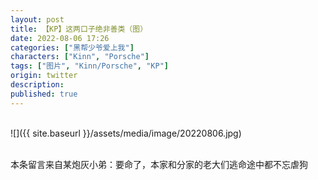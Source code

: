 ```yaml
---
layout: post
title: 【KP】这两口子绝非善类（图）
date: 2022-08-06 17:26
categories: ["黑帮少爷爱上我"]
characters: ["Kinn", "Porsche"]
tags: ["图片", "Kinn/Porsche", "KP"]
origin: twitter
description: 
published: true
---
```


<br>
![]({{ site.baseurl }}/assets/media/image/20220806.jpg)
<br><br>

本条留言来自某炮灰小弟：要命了，本家和分家的老大们逃命途中都不忘虐狗
